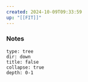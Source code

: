 ```yaml
---
created: 2024-10-09T09:33:59
up: "[[FIT]]"
---
```


### Notes
```breadcrumbs
type: tree
dir: down
title: false
collapse: true
depth: 0-1
```


